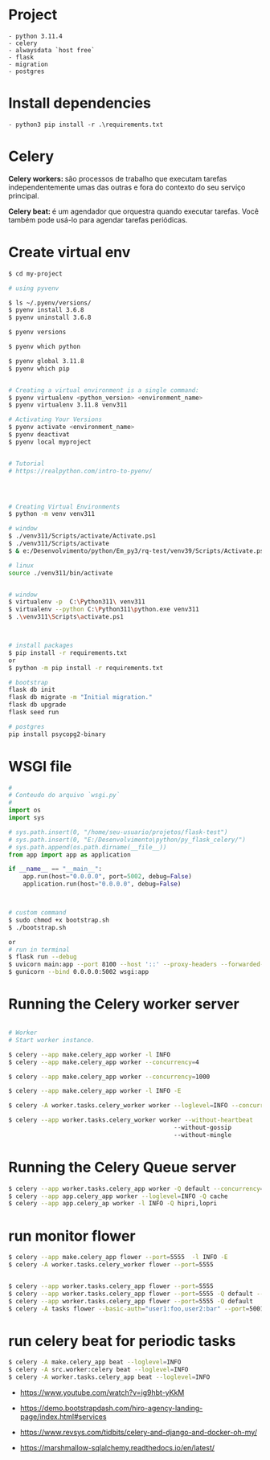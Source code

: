 # Project
    - python 3.11.4
    - celery
    - alwaysdata `host free`
    - flask
    - migration
    - postgres

# Install dependencies
    - python3 pip install -r .\requirements.txt

# Celery

<b>Celery workers: </b> são processos de trabalho que executam tarefas
    independentemente umas das outras e fora do contexto do seu serviço
    principal.

<b>Celery beat: </b> é um agendador que orquestra quando executar tarefas.
    Você também pode usá-lo para agendar tarefas periódicas.





# Create virtual env
```sh
$ cd my-project

# using pyvenv

$ ls ~/.pyenv/versions/
$ pyenv install 3.6.8
$ pyenv uninstall 3.6.8

$ pyenv versions

$ pyenv which python

$ pyenv global 3.11.8
$ pyenv which pip


# Creating a virtual environment is a single command:
$ pyenv virtualenv <python_version> <environment_name>
$ pyenv virtualenv 3.11.8 venv311

# Activating Your Versions
$ pyenv activate <environment_name>
$ pyenv deactivat
$ pyenv local myproject


# Tutorial
# https://realpython.com/intro-to-pyenv/




# Creating Virtual Environments
$ python -m venv venv311

# window
$ ./venv311/Scripts/activate/Activate.ps1
$ ./venv311/Scripts/activate
$ & e:/Desenvolvimento/python/Em_py3/rq-test/venv39/Scripts/Activate.ps1

# linux
source ./venv311/bin/activate


# window
$ virtualenv -p  C:\Python311\ venv311
$ virtualenv --python C:\Python311\python.exe venv311
$ .\venv311\Scripts\activate.ps1



# install packages
$ pip install -r requirements.txt
or
$ python -m pip install -r requirements.txt

# bootstrap
flask db init
flask db migrate -m "Initial migration."
flask db upgrade
flask seed run

# postgres
pip install psycopg2-binary
```

# WSGI file

```py
#
# Conteudo do arquivo `wsgi.py`
#
import os
import sys

# sys.path.insert(0, "/home/seu-usuario/projetos/flask-test")
# sys.path.insert(0, "E:/Desenvolvimento\python/py_flask_celery/")
# sys.path.append(os.path.dirname(__file__))
from app import app as application

if __name__ == "__main__":
    app.run(host="0.0.0.0", port=5002, debug=False)
    application.run(host="0.0.0.0", debug=False)
```

```sh


# custom command
$ sudo chmod +x bootstrap.sh  
$ ./bootstrap.sh

or
# run in terminal
$ flask run --debug
$ uvicorn main:app --port 8100 --host '::' --proxy-headers --forwarded-allow-ips "::1"
$ gunicorn --bind 0.0.0.0:5002 wsgi:app

```

# Running the Celery worker server

```sh

# Worker
# Start worker instance.

$ celery --app make.celery_app worker -l INFO
$ celery --app make.celery_app worker --concurrency=4

$ celery --app make.celery_app worker --concurrency=1000

$ celery --app make.celery_app worker -l INFO -E

$ celery -A worker.tasks.celery_worker worker --loglevel=INFO --concurrency=2 -E -l info

$ celery --app worker.tasks.celery_worker worker --without-heartbeat 
                                              --without-gossip 
                                              --without-mingle
```


# Running the Celery Queue server

```sh
$ celery --app worker.tasks.celery_app worker -Q default --concurrency=4
$ celery --app app.celery_app worker --loglevel=INFO -Q cache
$ celery --app app.celery_ap worker -l INFO -Q hipri,lopri
```


# run monitor flower
```sh
$ celery --app make.celery_app flower --port=5555  -l INFO -E
$ celery -A worker.tasks.celery_worker flower --port=5555


$ celery --app worker.tasks.celery_app flower --port=5555
$ celery --app worker.tasks.celery_app flower --port=5555 -Q default --concurrency=4
$ celery --app worker.tasks.celery_app flower --port=5555 -Q default
$ celery -A tasks flower --basic-auth="user1:foo,user2:bar" --port=5001

```

# run celery beat for periodic tasks
```sh
$ celery -A make.celery_app beat --loglevel=INFO
$ celery -A src.worker:celery beat --loglevel=INFO
$ celery -A worker.tasks.celery_app beat --loglevel=INFO

```




- https://www.youtube.com/watch?v=ig9hbt-yKkM

- https://demo.bootstrapdash.com/hiro-agency-landing-page/index.html#services

- https://www.revsys.com/tidbits/celery-and-django-and-docker-oh-my/

- https://marshmallow-sqlalchemy.readthedocs.io/en/latest/